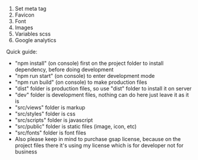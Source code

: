 1. Set meta tag
2. Favicon
3. Font
4. Images
5. Variables scss
6. Google analytics


Quick guide:

- "npm install" (on console) first on the project folder to install dependency, before doing development
- "npm run start" (on console) to enter development mode
- "npm run build" (on console) to make production files
- "dist" folder is production files, so use "dist" folder to install it on server
- "dev" folder is development files, nothing can do here just leave it as it is
- "src/views" folder is markup
- "src/styles" folder is css
- "src/scripts" folder is javascript
- "src/public" folder is static files (image, icon, etc)
- "src/fonts" folder is font files
- Also please keep in mind to purchase gsap license, because on the project files there it's using my license which is for developer not for business
